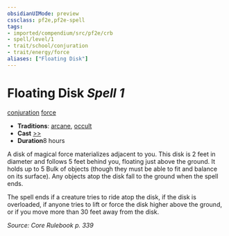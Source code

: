 ```yaml
---
obsidianUIMode: preview
cssclass: pf2e,pf2e-spell
tags:
- imported/compendium/src/pf2e/crb
- spell/level/1
- trait/school/conjuration
- trait/energy/force
aliases: ["Floating Disk"]
---
```

# Floating Disk *Spell 1*   
[conjuration](conjuration.md)  [force](force.md)  

- **Traditions**: [arcane](arcane.md), [occult](occult.md)
- **Cast** [>>](chapter-9-playing-the-game.md#Actions "Two-Action") 
- **Duration**8 hours

A disk of magical force materializes adjacent to you. This disk is 2 feet in diameter and follows 5 feet behind you, floating just above the ground. It holds up to 5 Bulk of objects (though they must be able to fit and balance on its surface). Any objects atop the disk fall to the ground when the spell ends.

The spell ends if a creature tries to ride atop the disk, if the disk is overloaded, if anyone tries to lift or force the disk higher above the ground, or if you move more than 30 feet away from the disk.

*Source: Core Rulebook p. 339*